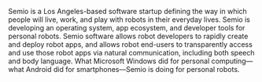 Semio is a Los Angeles-based software startup defining the way in which people will live, work, and play with robots in their everyday lives. Semio is developing an operating system, app ecosystem, and developer tools for personal robots. Semio software allows robot developers to rapidly create and deploy robot apps, and allows robot end-users to transparently access and use those robot apps via natural communication, including both speech and body language. What Microsoft Windows did for personal computing—what Android did for smartphones—Semio is doing for personal robots.